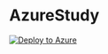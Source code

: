 # AzureStudy
  [![Deploy to Azure](https://aka.ms/deploytoazurebutton)](https://portal.azure.com/#create/Microsoft.Template/uri/https://raw.githubusercontent.com/mattu0119/AzureStudy/main/AzureStudy-ARMtemplate.json?token=AEFZKRBRSH74KXRU2QYMDR3BNV35A)
